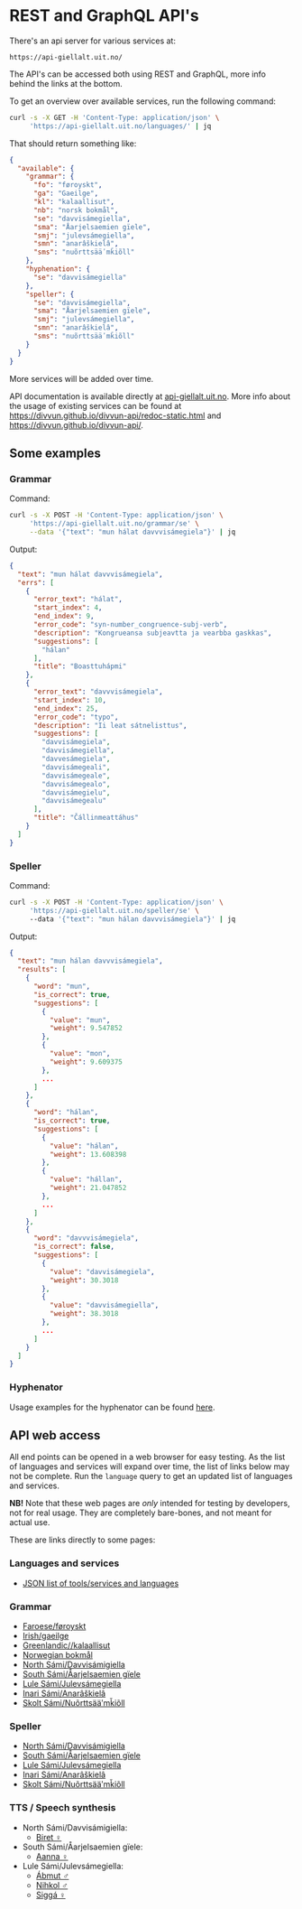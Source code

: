 # REST and GraphQL API's

There's an api server for various services at:

```
https://api-giellalt.uit.no/
```

The API's can be accessed both using REST and GraphQL, more info behind the links at the bottom.

To get an overview over available services, run the following command:

```sh
curl -s -X GET -H 'Content-Type: application/json' \
     'https://api-giellalt.uit.no/languages/' | jq
```

That should return something like:

```json
{
  "available": {
    "grammar": {
      "fo": "føroyskt",
      "ga": "Gaeilge",
      "kl": "kalaallisut",
      "nb": "norsk bokmål",
      "se": "davvisámegiella",
      "sma": "Åarjelsaemien gïele",
      "smj": "julevsámegiella",
      "smn": "anarâškielâ",
      "sms": "nuõrttsääʹmǩiõll"
    },
    "hyphenation": {
      "se": "davvisámegiella"
    },
    "speller": {
      "se": "davvisámegiella",
      "sma": "Åarjelsaemien gïele",
      "smj": "julevsámegiella",
      "smn": "anarâškielâ",
      "sms": "nuõrttsääʹmǩiõll"
    }
  }
}
```

More services will be added over time.

API documentation is available directly at [api-giellalt.uit.no](https://api-giellalt.uit.no).
More info about the usage of existing services can be found at
<https://divvun.github.io/divvun-api/redoc-static.html> and
<https://divvun.github.io/divvun-api/>.

## Some examples

### Grammar

Command:

```sh
curl -s -X POST -H 'Content-Type: application/json' \
     'https://api-giellalt.uit.no/grammar/se' \
     --data '{"text": "mun hálat davvvisámegiela"}' | jq
```

Output:

```json
{
  "text": "mun hálat davvvisámegiela",
  "errs": [
    {
      "error_text": "hálat",
      "start_index": 4,
      "end_index": 9,
      "error_code": "syn-number_congruence-subj-verb",
      "description": "Kongrueansa subjeavtta ja vearbba gaskkas",
      "suggestions": [
        "hálan"
      ],
      "title": "Boasttuhápmi"
    },
    {
      "error_text": "davvvisámegiela",
      "start_index": 10,
      "end_index": 25,
      "error_code": "typo",
      "description": "Ii leat sátnelisttus",
      "suggestions": [
        "davvisámegiela",
        "davvisámegiella",
        "davvesámegiela",
        "davvisámegeali",
        "davvisámegeale",
        "davvisámegealo",
        "davvisámegielu",
        "davvisámegealu"
      ],
      "title": "Čállinmeattáhus"
    }
  ]
}
```

### Speller

Command:

```sh
curl -s -X POST -H 'Content-Type: application/json' \
     'https://api-giellalt.uit.no/speller/se' \    
     --data '{"text": "mun hálan davvvisámegiela"}' | jq
```

Output:

```json
{
  "text": "mun hálan davvvisámegiela",
  "results": [
    {
      "word": "mun",
      "is_correct": true,
      "suggestions": [
        {
          "value": "mun",
          "weight": 9.547852
        },
        {
          "value": "mon",
          "weight": 9.609375
        },
        ...
      ]
    },
    {
      "word": "hálan",
      "is_correct": true,
      "suggestions": [
        {
          "value": "hálan",
          "weight": 13.608398
        },
        {
          "value": "hállan",
          "weight": 21.047852
        },
        ...
      ]
    },
    {
      "word": "davvvisámegiela",
      "is_correct": false,
      "suggestions": [
        {
          "value": "davvisámegiela",
          "weight": 30.3018
        },
        {
          "value": "davvisámegiella",
          "weight": 38.3018
        },
        ...
      ]
    }
  ]
}
```

### Hyphenator

Usage examples for the hyphenator can be found [here](/proof/hyph/API-hyphenation.html).

## API web access

All end points can be opened in a web browser for easy testing. As the list of languages and services will expand over time, the list of links below may not be complete. Run the `language` query to get an updated list of languages and services.

__NB!__ Note that these web pages are _only_ intended for testing by developers, not for real usage. They are completely bare-bones, and not meant for actual use.

These are links directly to some pages:

### Languages and services

- [JSON list of tools/services and languages](https://api-giellalt.uit.no/languages)

### Grammar

- [Faroese/føroyskt](https://api-giellalt.uit.no/grammar/fo)
- [Irish/gaeilge](https://api-giellalt.uit.no/grammar/ga)
- [Greenlandic//kalaallisut](https://api-giellalt.uit.no/grammar/kl)
- [Norwegian bokmål](https://api-giellalt.uit.no/grammar/nb)
- [North Sámi/Davvisámigiella](https://api-giellalt.uit.no/grammar/se)
- [South Sámi/Åarjelsaemien gïele](https://api-giellalt.uit.no/grammar/sma)
- [Lule Sámi/Julevsámegiella](https://api-giellalt.uit.no/grammar/smj)
- [Inari Sámi/Anarâškielâ](https://api-giellalt.uit.no/grammar/smn)
- [Skolt Sámi/Nuõrttsääʹmǩiõll](https://api-giellalt.uit.no/grammar/sms)

### Speller

- [North Sámi/Davvisámigiella](https://api-giellalt.uit.no/speller/se)
- [South Sámi/Åarjelsaemien gïele](https://api-giellalt.uit.no/speller/sma)
- [Lule Sámi/Julevsámegiella](https://api-giellalt.uit.no/speller/smj)
- [Inari Sámi/Anarâškielâ](https://api-giellalt.uit.no/speller/smn)
- [Skolt Sámi/Nuõrttsääʹmǩiõll](https://api-giellalt.uit.no/speller/sms)

### TTS / Speech synthesis

- North Sámi/Davvisámigiella:
    - [Biret ♀](https://api-giellalt.uit.no/tts/se/biret)
- South Sámi/Åarjelsaemien gïele:
    - [Aanna ♀](https://api-giellalt.uit.no/tts/sma/aanna)
- Lule Sámi/Julevsámegiella:
    - [Ábmut ♂](https://api-giellalt.uit.no/tts/smj/abmut)
    - [Nihkol ♂](https://api-giellalt.uit.no/tts/smj/nihkol)
    - [Siggá ♀](https://api-giellalt.uit.no/tts/smj/sigga)

<!--
### Hyphenator

- [North Sámi/Davvisámigiella](https://api-giellalt.uit.no/hyphenation/se)
-->
